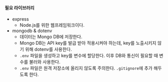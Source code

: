#### 필요 라이브러리
- express
  - Node.js를 위한 웹프레임워크이다.
- mongodb & dotenv
  - 데이터는 Mongo DB에 저장한다.
  - Mongo DB는 API key를 발급 받아 적용시켜야 하는데, key를 노출시키지 않기 위해 dotenv를 사용한다.
  - `.env` 파일을 생성하고 key를 변수에 할당한다. 이후 DB와 통신이 필요할 때 변수를 불러와 사용한다.
  - `.env` 파일은 원격 저장소에 올리지 않도록 주의한다. `.gitignore`에 추가 해두도록 한다.
